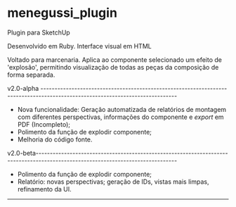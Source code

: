 # menegussi_plugin
Plugin para SketchUp

Desenvolvido em Ruby. Interface visual em HTML

Voltado para marcenaria. Aplica ao componente selecionado um efeito de 'explosão', permitindo visualização de todas as peças da composição de forma separada.

v2.0-alpha ------------------------------------------------------------------------------------------------------------------------------

- Nova funcionalidade:
    Geração automatizada de relatórios de montagem com diferentes perspectivas, informações do componente e _export_ em PDF (Incompleto);
- Polimento da função de explodir componente;
- Melhoria do código fonte.

v2.0-beta--------------------------------------------------------------------------------------------------------------------------------

- Polimento da função de explodir componente;
- Relatório: novas perspectivas; geração de IDs, vistas mais limpas, refinamento da UI.

-----------------------------------------------------------------------------------------------------------------------------------------
